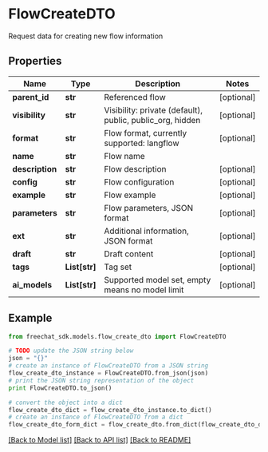 # FlowCreateDTO

Request data for creating new flow information

## Properties

Name | Type | Description | Notes
------------ | ------------- | ------------- | -------------
**parent_id** | **str** | Referenced flow | [optional] 
**visibility** | **str** | Visibility: private (default), public, public_org, hidden | [optional] 
**format** | **str** | Flow format, currently supported: langflow | [optional] 
**name** | **str** | Flow name | 
**description** | **str** | Flow description | [optional] 
**config** | **str** | Flow configuration | [optional] 
**example** | **str** | Flow example | [optional] 
**parameters** | **str** | Flow parameters, JSON format | [optional] 
**ext** | **str** | Additional information, JSON format | [optional] 
**draft** | **str** | Draft content | [optional] 
**tags** | **List[str]** | Tag set | [optional] 
**ai_models** | **List[str]** | Supported model set, empty means no model limit | [optional] 

## Example

```python
from freechat_sdk.models.flow_create_dto import FlowCreateDTO

# TODO update the JSON string below
json = "{}"
# create an instance of FlowCreateDTO from a JSON string
flow_create_dto_instance = FlowCreateDTO.from_json(json)
# print the JSON string representation of the object
print FlowCreateDTO.to_json()

# convert the object into a dict
flow_create_dto_dict = flow_create_dto_instance.to_dict()
# create an instance of FlowCreateDTO from a dict
flow_create_dto_form_dict = flow_create_dto.from_dict(flow_create_dto_dict)
```
[[Back to Model list]](../README.md#documentation-for-models) [[Back to API list]](../README.md#documentation-for-api-endpoints) [[Back to README]](../README.md)


